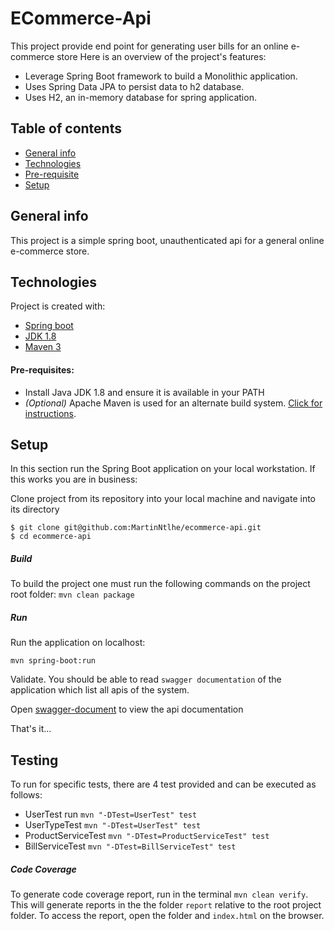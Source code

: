 # ECommerce-Api

This project provide end point for generating user bills for an online e-commerce store
Here is an overview of the project's features: 
- Leverage Spring Boot framework to build a Monolithic application. 
- Uses Spring Data JPA to persist data to h2 database. 
- Uses H2, an in-memory database for spring application.

## Table of contents
* [General info](#general-info)
* [Technologies](#technologies)
* [Pre-requisite](#pre-requisite)
* [Setup](#setup)

## General info
This project is a simple spring boot, unauthenticated api for a general online e-commerce store.
## Technologies
Project is created with:
* [Spring boot](https://spring.io/)
* [JDK 1.8](http://www.oracle.com/technetwork/java/javase/downloads/jdk8-downloads-2133151.html)
* [Maven 3](https://maven.apache.org/)

#### Pre-requisites:
- Install Java JDK 1.8 and ensure it is available in your PATH
- _(Optional)_ Apache Maven is used for an alternate build system.  [Click for instructions](https://maven.apache.org/install.html).

## Setup
In this section run the Spring Boot application on your local workstation.
If this works you are in business:

Clone project from its repository into your local machine and navigate into its directory
```
$ git clone git@github.com:MartinNtlhe/ecommerce-api.git
$ cd ecommerce-api
```
##### Build
To build the project one must run the following commands on the project root folder:
`mvn clean package`

##### Run
Run the application on localhost:

```
mvn spring-boot:run
```
Validate. You should be able to read `swagger documentation` of the application which list all apis of the system.

Open [swagger-document](http://localhost:8081/swagger-ui.html#/) to view the api documentation

That's it...

## Testing
To run for specific tests, there are 4 test provided and can be executed as follows:
 * UserTest run ``mvn "-DTest=UserTest" test``
 * UserTypeTest ``mvn "-DTest=UserTest" test``
 * ProductServiceTest ``mvn "-DTest=ProductServiceTest" test``
 * BillServiceTest ``mvn "-DTest=BillServiceTest" test``
 
##### Code Coverage

To generate code coverage report, run in the terminal `mvn clean verify`. This will generate reports in the the folder `report` relative to the root project folder. To access the report, open the folder and `index.html` on the browser.
